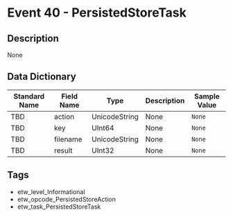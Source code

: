 # Event 40 - PersistedStoreTask

## Description
None

## Data Dictionary
|Standard Name|Field Name|Type|Description|Sample Value|
|---|---|---|---|---|
|TBD|action|UnicodeString|None|`None`|
|TBD|key|UInt64|None|`None`|
|TBD|filename|UnicodeString|None|`None`|
|TBD|result|UInt32|None|`None`|

## Tags
* etw_level_Informational
* etw_opcode_PersistedStoreAction
* etw_task_PersistedStoreTask